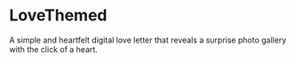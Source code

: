 # LoveThemed
A simple and heartfelt digital love letter that reveals a surprise photo gallery with the click of a heart.
